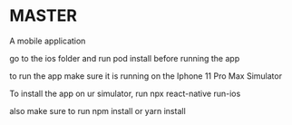 # MASTER
A mobile application

go to the ios folder and run pod install before running the app

to run the app make sure it is running on the Iphone 11 Pro Max Simulator

To install the app on ur simulator, run npx react-native run-ios

also make sure to run npm install or yarn install
